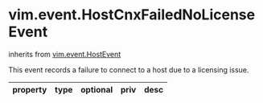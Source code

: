 vim.event.HostCnxFailedNoLicenseEvent
=====================================
inherits from [vim.event.HostEvent](docs/vim.event.HostEvent.md)


This event records a failure to connect to a host   due to a licensing issue.

| property | type | optional | priv | desc |
|:---------|:-----|:---------|:-----|:-----|


